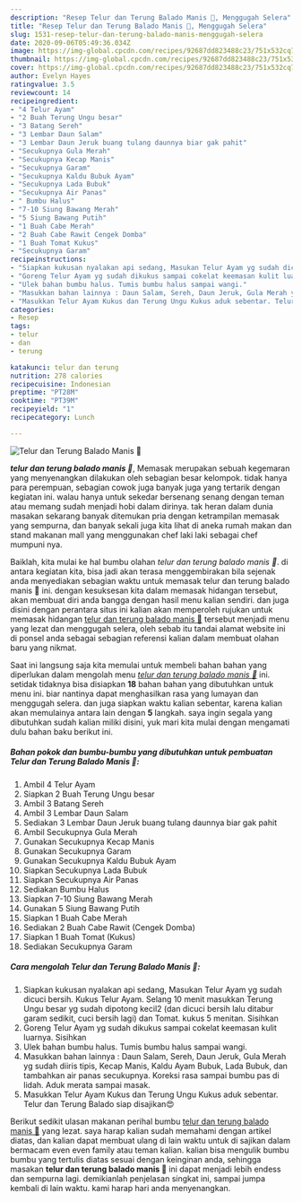 ```yaml
---
description: "Resep Telur dan Terung Balado Manis 🍛, Menggugah Selera"
title: "Resep Telur dan Terung Balado Manis 🍛, Menggugah Selera"
slug: 1531-resep-telur-dan-terung-balado-manis-menggugah-selera
date: 2020-09-06T05:49:36.034Z
image: https://img-global.cpcdn.com/recipes/92687dd823488c23/751x532cq70/telur-dan-terung-balado-manis-🍛-foto-resep-utama.jpg
thumbnail: https://img-global.cpcdn.com/recipes/92687dd823488c23/751x532cq70/telur-dan-terung-balado-manis-🍛-foto-resep-utama.jpg
cover: https://img-global.cpcdn.com/recipes/92687dd823488c23/751x532cq70/telur-dan-terung-balado-manis-🍛-foto-resep-utama.jpg
author: Evelyn Hayes
ratingvalue: 3.5
reviewcount: 14
recipeingredient:
- "4 Telur Ayam"
- "2 Buah Terung Ungu besar"
- "3 Batang Sereh"
- "3 Lembar Daun Salam"
- "3 Lembar Daun Jeruk buang tulang daunnya biar gak pahit"
- "Secukupnya Gula Merah"
- "Secukupnya Kecap Manis"
- "Secukupnya Garam"
- "Secukupnya Kaldu Bubuk Ayam"
- "Secukupnya Lada Bubuk"
- "Secukupnya Air Panas"
- " Bumbu Halus"
- "7-10 Siung Bawang Merah"
- "5 Siung Bawang Putih"
- "1 Buah Cabe Merah"
- "2 Buah Cabe Rawit Cengek Domba"
- "1 Buah Tomat Kukus"
- "Secukupnya Garam"
recipeinstructions:
- "Siapkan kukusan nyalakan api sedang, Masukan Telur Ayam yg sudah dicuci bersih. Kukus Telur Ayam. Selang 10 menit masukkan Terung Ungu besar yg sudah dipotong kecil2 (dan dicuci bersih lalu ditabur garam sedikit, cuci bersih lagi) dan Tomat. kukus 5 menitan. Sisihkan"
- "Goreng Telur Ayam yg sudah dikukus sampai cokelat keemasan kulit luarnya. Sisihkan"
- "Ulek bahan bumbu halus. Tumis bumbu halus sampai wangi."
- "Masukkan bahan lainnya : Daun Salam, Sereh, Daun Jeruk, Gula Merah yg sudah diiris tipis, Kecap Manis, Kaldu Ayam Bubuk, Lada Bubuk, dan tambahkan air panas secukupnya. Koreksi rasa sampai bumbu pas di lidah. Aduk merata sampai masak."
- "Masukkan Telur Ayam Kukus dan Terung Ungu Kukus aduk sebentar. Telur dan Terung Balado siap disajikan😍"
categories:
- Resep
tags:
- telur
- dan
- terung

katakunci: telur dan terung 
nutrition: 278 calories
recipecuisine: Indonesian
preptime: "PT28M"
cooktime: "PT39M"
recipeyield: "1"
recipecategory: Lunch

---
```



![Telur dan Terung Balado Manis 🍛](https://img-global.cpcdn.com/recipes/92687dd823488c23/751x532cq70/telur-dan-terung-balado-manis-🍛-foto-resep-utama.jpg)

<b><i>telur dan terung balado manis 🍛</i></b>, Memasak merupakan sebuah kegemaran yang menyenangkan dilakukan oleh sebagian besar kelompok. tidak hanya para perempuan, sebagian cowok juga banyak juga yang tertarik dengan kegiatan ini. walau hanya untuk sekedar bersenang senang dengan teman atau memang sudah menjadi hobi dalam dirinya. tak heran dalam dunia masakan sekarang banyak ditemukan pria dengan ketrampilan memasak yang sempurna, dan banyak sekali juga kita lihat di aneka rumah makan dan stand makanan mall yang menggunakan chef laki laki sebagai chef mumpuni nya.

Baiklah, kita mulai ke hal bumbu olahan <i>telur dan terung balado manis 🍛</i>. di antara kegiatan kita, bisa jadi akan terasa menggembirakan bila sejenak anda menyediakan sebagian waktu untuk memasak telur dan terung balado manis 🍛 ini. dengan kesuksesan kita dalam memasak hidangan tersebut, akan membuat diri anda bangga dengan hasil menu kalian sendiri. dan juga disini dengan perantara situs ini kalian akan memperoleh rujukan untuk memasak hidangan <u>telur dan terung balado manis 🍛</u> tersebut menjadi menu yang lezat dan menggugah selera, oleh sebab itu tandai alamat website ini di ponsel anda sebagai sebagian referensi kalian dalam membuat olahan baru yang nikmat.




Saat ini langsung saja kita memulai untuk membeli bahan bahan yang diperlukan dalam mengolah menu <u><i>telur dan terung balado manis 🍛</i></u> ini. setidak tidaknya bisa disiapkan <b>18</b> bahan bahan yang dibutuhkan untuk menu ini. biar nantinya dapat menghasilkan rasa yang lumayan dan menggugah selera. dan juga siapkan waktu kalian sebentar, karena kalian akan memulainya antara lain dengan <b>5</b> langkah. saya ingin segala yang dibutuhkan sudah kalian miliki disini, yuk mari kita mulai dengan mengamati dulu bahan baku berikut ini.

<!--inarticleads1-->

##### Bahan pokok dan bumbu-bumbu yang dibutuhkan untuk pembuatan Telur dan Terung Balado Manis 🍛:

1. Ambil 4 Telur Ayam
1. Siapkan 2 Buah Terung Ungu besar
1. Ambil 3 Batang Sereh
1. Ambil 3 Lembar Daun Salam
1. Sediakan 3 Lembar Daun Jeruk buang tulang daunnya biar gak pahit
1. Ambil Secukupnya Gula Merah
1. Gunakan Secukupnya Kecap Manis
1. Gunakan Secukupnya Garam
1. Gunakan Secukupnya Kaldu Bubuk Ayam
1. Siapkan Secukupnya Lada Bubuk
1. Siapkan Secukupnya Air Panas
1. Sediakan  Bumbu Halus
1. Siapkan 7-10 Siung Bawang Merah
1. Gunakan 5 Siung Bawang Putih
1. Siapkan 1 Buah Cabe Merah
1. Sediakan 2 Buah Cabe Rawit (Cengek Domba)
1. Siapkan 1 Buah Tomat (Kukus)
1. Sediakan Secukupnya Garam




<!--inarticleads2-->

##### Cara mengolah Telur dan Terung Balado Manis 🍛:

1. Siapkan kukusan nyalakan api sedang, Masukan Telur Ayam yg sudah dicuci bersih. Kukus Telur Ayam. Selang 10 menit masukkan Terung Ungu besar yg sudah dipotong kecil2 (dan dicuci bersih lalu ditabur garam sedikit, cuci bersih lagi) dan Tomat. kukus 5 menitan. Sisihkan
1. Goreng Telur Ayam yg sudah dikukus sampai cokelat keemasan kulit luarnya. Sisihkan
1. Ulek bahan bumbu halus. Tumis bumbu halus sampai wangi.
1. Masukkan bahan lainnya : Daun Salam, Sereh, Daun Jeruk, Gula Merah yg sudah diiris tipis, Kecap Manis, Kaldu Ayam Bubuk, Lada Bubuk, dan tambahkan air panas secukupnya. Koreksi rasa sampai bumbu pas di lidah. Aduk merata sampai masak.
1. Masukkan Telur Ayam Kukus dan Terung Ungu Kukus aduk sebentar. Telur dan Terung Balado siap disajikan😍




Berikut sedikit ulasan makanan perihal bumbu <u>telur dan terung balado manis 🍛</u> yang lezat. saya harap kalian sudah memahami dengan artikel diatas, dan kalian dapat membuat ulang di lain waktu untuk di sajikan dalam bermacam even even family atau teman kalian. kalian bisa mengulik bumbu bumbu yang tertulis diatas sesuai dengan keinginan anda, sehingga masakan <b>telur dan terung balado manis 🍛</b> ini dapat menjadi lebih endess dan sempurna lagi. demikianlah penjelasan singkat ini, sampai jumpa kembali di lain waktu. kami harap hari anda menyenangkan.
